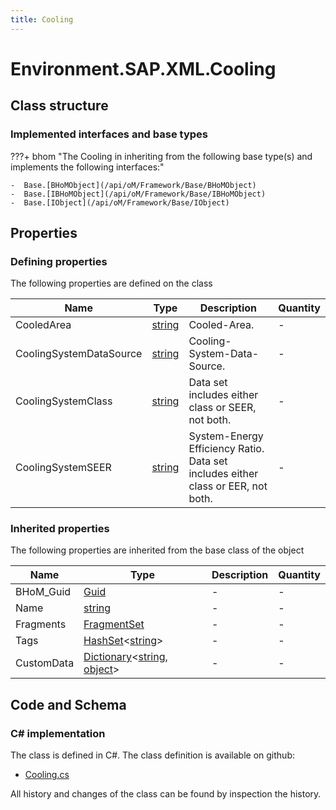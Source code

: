 ```yaml
---
title: Cooling
---
```


# Environment.SAP.XML.Cooling



## Class structure

### Implemented interfaces and base types

???+ bhom "The Cooling in inheriting from the following base type(s) and implements the following interfaces:"

    -  Base.[BHoMObject](/api/oM/Framework/Base/BHoMObject)
    -  Base.[IBHoMObject](/api/oM/Framework/Base/IBHoMObject)
    -  Base.[IObject](/api/oM/Framework/Base/IObject)


## Properties



### Defining properties

The following properties are defined on the class

| Name             | Type             | Description      | Quantity         |
|------------------|------------------|------------------|------------------|
| CooledArea | [string](https://learn.microsoft.com/en-us/dotnet/api/System.String?view=netstandard-2.0) | Cooled-Area. | - |
| CoolingSystemDataSource | [string](https://learn.microsoft.com/en-us/dotnet/api/System.String?view=netstandard-2.0) | Cooling-System-Data-Source. | - |
| CoolingSystemClass | [string](https://learn.microsoft.com/en-us/dotnet/api/System.String?view=netstandard-2.0) | Data set includes either class or SEER, not both. | - |
| CoolingSystemSEER | [string](https://learn.microsoft.com/en-us/dotnet/api/System.String?view=netstandard-2.0) | System-Energy Efficiency Ratio.  Data set includes either class or EER, not both. | - |


### Inherited properties
The following properties are inherited from the base class of the object

| Name             | Type             | Description      | Quantity         |
|------------------|------------------|------------------|------------------|
| BHoM_Guid | [Guid](https://learn.microsoft.com/en-us/dotnet/api/System.Guid?view=netstandard-2.0) | - | - |
| Name | [string](https://learn.microsoft.com/en-us/dotnet/api/System.String?view=netstandard-2.0) | - | - |
| Fragments | [FragmentSet](/api/oM/Framework/Base/FragmentSet) | - | - |
| Tags | [HashSet](https://learn.microsoft.com/en-us/dotnet/api/System.Collections.Generic.HashSet-1?view=netstandard-2.0)&lt;[string](https://learn.microsoft.com/en-us/dotnet/api/System.String?view=netstandard-2.0)&gt; | - | - |
| CustomData | [Dictionary](https://learn.microsoft.com/en-us/dotnet/api/System.Collections.Generic.Dictionary-2?view=netstandard-2.0)&lt;[string](https://learn.microsoft.com/en-us/dotnet/api/System.String?view=netstandard-2.0), [object](https://learn.microsoft.com/en-us/dotnet/api/System.Object?view=netstandard-2.0)&gt; | - | - |


## Code and Schema

### C# implementation

The class is defined in C#. The class definition is available on github:

- [Cooling.cs](https://github.com/BHoM/SAP_Toolkit/blob/develop/SAP_oM/XML/Cooling.cs)

All history and changes of the class can be found by inspection the history.
